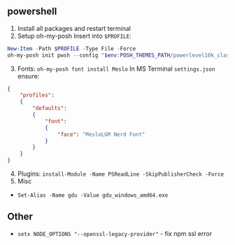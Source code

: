 ## powershell

1. Install all packages and restart terminal
2. Setup oh-my-posh
Insert into `$PROFILE`:
```ps1
New-Item -Path $PROFILE -Type File -Force
oh-my-posh init pwsh --config "$env:POSH_THEMES_PATH/powerlevel10k_classic.omp.json" | Invoke-Expression
```
3. Fonts:
`oh-my-posh font install Meslo`
In MS Terminal `settings.json` ensure:
```json
{
    "profiles":
    {
        "defaults":
        {
            "font":
            {
                "face": "MesloLGM Nerd Font"
            }
        }
    }
}
```
4. Plugins:
`install-Module -Name PSReadLine -SkipPublisherCheck -Force`
5. Misc
- `Set-Alias -Name gdu -Value gdu_windows_amd64.exe`

## Other
- `setx NODE_OPTIONS "--openssl-legacy-provider"` - fix npm ssl error